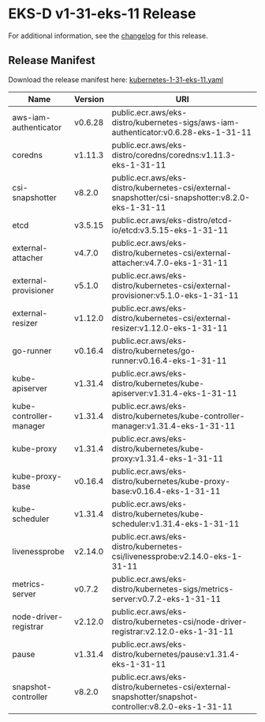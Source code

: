 # EKS-D v1-31-eks-11 Release

For additional information, see the [changelog](CHANGELOG-v1-31-eks-11.md) for this release.

## Release Manifest

Download the release manifest here: [kubernetes-1-31-eks-11.yaml](https://distro.eks.amazonaws.com/kubernetes-1-31/kubernetes-1-31-eks-11.yaml)

| Name | Version | URI |
|------|---------|-----|
| aws-iam-authenticator | v0.6.28 | public.ecr.aws/eks-distro/kubernetes-sigs/aws-iam-authenticator:v0.6.28-eks-1-31-11 |
| coredns | v1.11.3 | public.ecr.aws/eks-distro/coredns/coredns:v1.11.3-eks-1-31-11 |
| csi-snapshotter | v8.2.0 | public.ecr.aws/eks-distro/kubernetes-csi/external-snapshotter/csi-snapshotter:v8.2.0-eks-1-31-11 |
| etcd | v3.5.15 | public.ecr.aws/eks-distro/etcd-io/etcd:v3.5.15-eks-1-31-11 |
| external-attacher | v4.7.0 | public.ecr.aws/eks-distro/kubernetes-csi/external-attacher:v4.7.0-eks-1-31-11 |
| external-provisioner | v5.1.0 | public.ecr.aws/eks-distro/kubernetes-csi/external-provisioner:v5.1.0-eks-1-31-11 |
| external-resizer | v1.12.0 | public.ecr.aws/eks-distro/kubernetes-csi/external-resizer:v1.12.0-eks-1-31-11 |
| go-runner | v0.16.4 | public.ecr.aws/eks-distro/kubernetes/go-runner:v0.16.4-eks-1-31-11 |
| kube-apiserver | v1.31.4 | public.ecr.aws/eks-distro/kubernetes/kube-apiserver:v1.31.4-eks-1-31-11 |
| kube-controller-manager | v1.31.4 | public.ecr.aws/eks-distro/kubernetes/kube-controller-manager:v1.31.4-eks-1-31-11 |
| kube-proxy | v1.31.4 | public.ecr.aws/eks-distro/kubernetes/kube-proxy:v1.31.4-eks-1-31-11 |
| kube-proxy-base | v0.16.4 | public.ecr.aws/eks-distro/kubernetes/kube-proxy-base:v0.16.4-eks-1-31-11 |
| kube-scheduler | v1.31.4 | public.ecr.aws/eks-distro/kubernetes/kube-scheduler:v1.31.4-eks-1-31-11 |
| livenessprobe | v2.14.0 | public.ecr.aws/eks-distro/kubernetes-csi/livenessprobe:v2.14.0-eks-1-31-11 |
| metrics-server | v0.7.2 | public.ecr.aws/eks-distro/kubernetes-sigs/metrics-server:v0.7.2-eks-1-31-11 |
| node-driver-registrar | v2.12.0 | public.ecr.aws/eks-distro/kubernetes-csi/node-driver-registrar:v2.12.0-eks-1-31-11 |
| pause | v1.31.4 | public.ecr.aws/eks-distro/kubernetes/pause:v1.31.4-eks-1-31-11 |
| snapshot-controller | v8.2.0 | public.ecr.aws/eks-distro/kubernetes-csi/external-snapshotter/snapshot-controller:v8.2.0-eks-1-31-11 |
